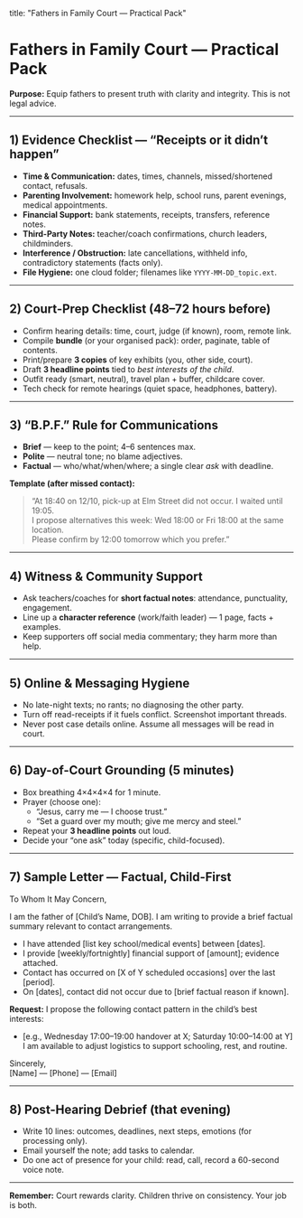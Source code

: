 title: "Fathers in Family Court — Practical Pack"

# Fathers in Family Court — Practical Pack

**Purpose:** Equip fathers to present truth with clarity and integrity. This is not legal advice.

---

## 1) Evidence Checklist — “Receipts or it didn’t happen”
- **Time & Communication:** dates, times, channels, missed/shortened contact, refusals.
- **Parenting Involvement:** homework help, school runs, parent evenings, medical appointments.
- **Financial Support:** bank statements, receipts, transfers, reference notes.
- **Third-Party Notes:** teacher/coach confirmations, church leaders, childminders.
- **Interference / Obstruction:** late cancellations, withheld info, contradictory statements (facts only).
- **File Hygiene:** one cloud folder; filenames like `YYYY-MM-DD_topic.ext`.

---

## 2) Court-Prep Checklist (48–72 hours before)
- Confirm hearing details: time, court, judge (if known), room, remote link.
- Compile **bundle** (or your organised pack): order, paginate, table of contents.
- Print/prepare **3 copies** of key exhibits (you, other side, court).
- Draft **3 headline points** tied to *best interests of the child*.
- Outfit ready (smart, neutral), travel plan + buffer, childcare cover.
- Tech check for remote hearings (quiet space, headphones, battery).

---

## 3) “B.P.F.” Rule for Communications
- **Brief** — keep to the point; 4–6 sentences max.
- **Polite** — neutral tone; no blame adjectives.
- **Factual** — who/what/when/where; a single clear *ask* with deadline.

**Template (after missed contact):**
> “At 18:40 on 12/10, pick-up at Elm Street did not occur. I waited until 19:05.  
> I propose alternatives this week: Wed 18:00 or Fri 18:00 at the same location.  
> Please confirm by 12:00 tomorrow which you prefer.”

---

## 4) Witness & Community Support
- Ask teachers/coaches for **short factual notes**: attendance, punctuality, engagement.
- Line up a **character reference** (work/faith leader) — 1 page, facts + examples.
- Keep supporters off social media commentary; they harm more than help.

---

## 5) Online & Messaging Hygiene
- No late-night texts; no rants; no diagnosing the other party.
- Turn off read-receipts if it fuels conflict. Screenshot important threads.
- Never post case details online. Assume all messages will be read in court.

---

## 6) Day-of-Court Grounding (5 minutes)
- Box breathing 4×4×4×4 for 1 minute.
- Prayer (choose one):  
  - “Jesus, carry me — I choose trust.”  
  - “Set a guard over my mouth; give me mercy and steel.”
- Repeat your **3 headline points** out loud.
- Decide your “one ask” today (specific, child-focused).

---

## 7) Sample Letter — Factual, Child-First
To Whom It May Concern,

I am the father of [Child’s Name, DOB]. I am writing to provide a brief factual summary relevant to contact arrangements.

- I have attended [list key school/medical events] between [dates].
- I provide [weekly/fortnightly] financial support of [amount]; evidence attached.
- Contact has occurred on [X of Y scheduled occasions] over the last [period].
- On [dates], contact did not occur due to [brief factual reason if known].

**Request:** I propose the following contact pattern in the child’s best interests:  
- [e.g., Wednesday 17:00–19:00 handover at X; Saturday 10:00–14:00 at Y]  
I am available to adjust logistics to support schooling, rest, and routine.

Sincerely,  
[Name] — [Phone] — [Email]

---

## 8) Post-Hearing Debrief (that evening)
- Write 10 lines: outcomes, deadlines, next steps, emotions (for processing only).
- Email yourself the note; add tasks to calendar.
- Do one act of presence for your child: read, call, record a 60-second voice note.

---

**Remember:** Court rewards clarity. Children thrive on consistency. Your job is both.
